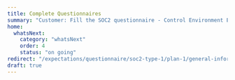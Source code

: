 ```yaml
---
title: Complete Questionnaires
summary: "Customer: Fill the SOC2 questionnaire - Control Environment Evidence Collection Form"
home:
  whatsNext:
    category: "whatsNext"
    order: 4
    status: "on going"
redirect: "/expectations/questionnaire/soc2-type-1/plan-1/general-information-evidence-collection.lhc-form.json/"
draft: true
---
```


